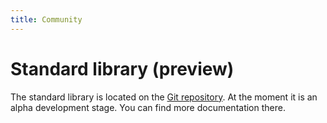 ```yaml
---
title: Community
---
```


# Standard library (preview)

The standard library is located on the [Git repository](https://github.com/nushell/nushell/tree/main/crates/nu-std). At the moment it is an alpha development stage. You can find more documentation there.
